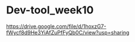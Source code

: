 # Dev-tool_week10

https://drive.google.com/file/d/1hoxzG7-fWycf8d9He3YiAfZuPfFyQb0C/view?usp=sharing
